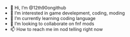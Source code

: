 - 👋 Hi, I’m @12th90ongithub
- 👀 I’m interested in game develepment, coding, moding
- 🌱 I’m currently learning coding language
- 💞️ I’m looking to collaborate on fnf mods
- 📫 How to reach me im nod telling right now

<!---
12th90ongithub/12th90ongithub is a ✨ special ✨ repository because its `README.md` (this file) appears on your GitHub profile.
You can click the Preview link to take a look at your changes.
--->
